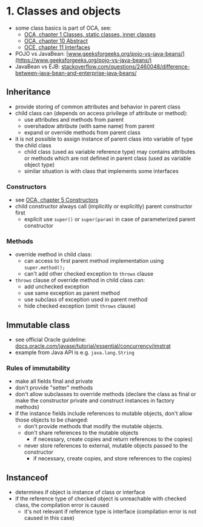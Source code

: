 # 1. Classes and objects #
* some class basics is part of OCA, see:
  * [OCA, chapter 1 Classes, static classes, inner classes](../../oca/ch01_basics)
  * [OCA, chapter 10 Abstract](../../oca/ch10_abstract)
  * [OCE, chapter 11 Interfaces](../../oca/ch11_interface)
* POJO vs JavaBean: [www.geeksforgeeks.org/pojo-vs-java-beans/](https://www.geeksforgeeks.org/pojo-vs-java-beans/)
* JavaBean vs EJB: [stackoverflow.com/questions/2460048/difference-between-java-bean-and-enterprise-java-beans/](https://stackoverflow.com/a/2460071/4201399)


## Inheritance ##
* provide storing of common attributes and behavior in parent class
* child class can (depends on access privilege of attribute or method):
  * use attributes and methods from parent
  * overshadow attribute (with same name) from parent
  * expand or override methods from parent class
* it is not possible to assign instance of parent class into variable of type the child class
  * child class (used as variable reference type) may contains attributes or methods 
  which are not defined in parent class (used as variable object type)
  * similar situation is with class that implements some interfaces 

### Constructors ###
* see [OCA, chapter 5 Constructors](../../oca/ch05_constructors)
* child constructor always call (implicitly or explicitly) parent constructor first
  * explicit use `super()` or `super(param)` in case of parameterized parent constructor

### Methods ###
* override method in child class:
  * can access to first parent method implementation using `super.method();`
  * can't add other checked exception to `throws` clause
* `throws` clause of override method in child class can:
  * add unchecked exception
  * use same exception as parent method 
  * use subclass of exception used in parent method
  * hide checked exception (omit `throws` clause) 


## Immutable class ##
* see official Oracle guideline: [docs.oracle.com/javase/tutorial/essential/concurrency/imstrat](https://docs.oracle.com/javase/tutorial/essential/concurrency/imstrat.html)
* example from Java API is e.g. `java.lang.String`

### Rules of immutability ###
* make all fields final and private
* don't provide "setter" methods
* don't allow subclasses to override methods (declare the class as final or make the constructor private and construct instances in factory methods)
* if the instance fields include references to mutable objects, don't allow those objects to be changed:
  * don't provide methods that modify the mutable objects.
  * don't share references to the mutable objects
    * if necessary, create copies and return references to the copies)
  * never store references to external, mutable objects passed to the constructor 
    * if necessary, create copies, and store references to the copies) 


## Instanceof ##
* determines if object is instance of class or interface
* if the reference type of checked object is unreachable with checked class, the compilation error is caused
  * it's not relevant if reference type is interface (compilation error is not caused in this case)